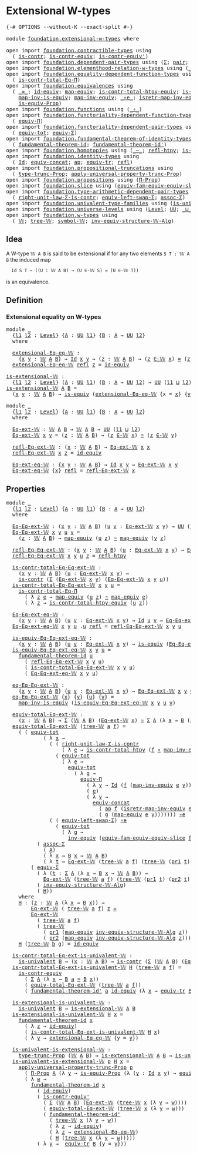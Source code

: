 # Extensional W-types

<pre class="Agda"><a id="32" class="Symbol">{-#</a> <a id="36" class="Keyword">OPTIONS</a> <a id="44" class="Pragma">--without-K</a> <a id="56" class="Pragma">--exact-split</a> <a id="70" class="Symbol">#-}</a>

<a id="75" class="Keyword">module</a> <a id="82" href="foundation.extensional-w-types.html" class="Module">foundation.extensional-w-types</a> <a id="113" class="Keyword">where</a>

<a id="120" class="Keyword">open</a> <a id="125" class="Keyword">import</a> <a id="132" href="foundation.contractible-types.html" class="Module">foundation.contractible-types</a> <a id="162" class="Keyword">using</a>
  <a id="170" class="Symbol">(</a> <a id="172" href="foundation-core.contractible-types.html#1006" class="Function">is-contr</a><a id="180" class="Symbol">;</a> <a id="182" href="foundation-core.contractible-types.html#3304" class="Function">is-contr-equiv</a><a id="196" class="Symbol">;</a> <a id="198" href="foundation-core.contractible-types.html#3813" class="Function">is-contr-equiv&#39;</a><a id="213" class="Symbol">)</a>
<a id="215" class="Keyword">open</a> <a id="220" class="Keyword">import</a> <a id="227" href="foundation.dependent-pair-types.html" class="Module">foundation.dependent-pair-types</a> <a id="259" class="Keyword">using</a> <a id="265" class="Symbol">(</a><a id="266" href="foundation-core.dependent-pair-types.html#515" class="Record">Σ</a><a id="267" class="Symbol">;</a> <a id="269" href="foundation-core.dependent-pair-types.html#588" class="InductiveConstructor">pair</a><a id="273" class="Symbol">;</a> <a id="275" href="foundation-core.dependent-pair-types.html#605" class="Field">pr1</a><a id="278" class="Symbol">;</a> <a id="280" href="foundation-core.dependent-pair-types.html#617" class="Field">pr2</a><a id="283" class="Symbol">)</a>
<a id="285" class="Keyword">open</a> <a id="290" class="Keyword">import</a> <a id="297" href="foundation.elementhood-relation-w-types.html" class="Module">foundation.elementhood-relation-w-types</a> <a id="337" class="Keyword">using</a> <a id="343" class="Symbol">(</a><a id="344" href="foundation.elementhood-relation-w-types.html#735" class="Function Operator">_∈-𝕎_</a><a id="349" class="Symbol">)</a>
<a id="351" class="Keyword">open</a> <a id="356" class="Keyword">import</a> <a id="363" href="foundation.equality-dependent-function-types.html" class="Module">foundation.equality-dependent-function-types</a> <a id="408" class="Keyword">using</a>
  <a id="416" class="Symbol">(</a> <a id="418" href="foundation.equality-dependent-function-types.html#1012" class="Function">is-contr-total-Eq-Π</a><a id="437" class="Symbol">)</a>
<a id="439" class="Keyword">open</a> <a id="444" class="Keyword">import</a> <a id="451" href="foundation.equivalences.html" class="Module">foundation.equivalences</a> <a id="475" class="Keyword">using</a>
  <a id="483" class="Symbol">(</a> <a id="485" href="foundation-core.equivalences.html#1621" class="Function Operator">_≃_</a><a id="488" class="Symbol">;</a> <a id="490" href="foundation-core.equivalences.html#2494" class="Function">id-equiv</a><a id="498" class="Symbol">;</a> <a id="500" href="foundation-core.equivalences.html#1821" class="Function">map-equiv</a><a id="509" class="Symbol">;</a> <a id="511" href="foundation.equivalences.html#13166" class="Function">is-contr-total-htpy-equiv</a><a id="536" class="Symbol">;</a> <a id="538" href="foundation-core.equivalences.html#1556" class="Function">is-equiv</a><a id="546" class="Symbol">;</a>
    <a id="552" href="foundation-core.equivalences.html#4187" class="Function">map-inv-is-equiv</a><a id="568" class="Symbol">;</a> <a id="570" href="foundation-core.equivalences.html#5036" class="Function">map-inv-equiv</a><a id="583" class="Symbol">;</a> <a id="585" href="foundation-core.equivalences.html#7869" class="Function Operator">_∘e_</a><a id="589" class="Symbol">;</a> <a id="591" href="foundation-core.equivalences.html#5251" class="Function">isretr-map-inv-equiv</a><a id="611" class="Symbol">;</a> <a id="613" href="foundation-core.equivalences.html#5721" class="Function">inv-equiv</a><a id="622" class="Symbol">;</a>
    <a id="628" href="foundation.equivalences.html#12355" class="Function">is-equiv-Prop</a><a id="641" class="Symbol">)</a>
<a id="643" class="Keyword">open</a> <a id="648" class="Keyword">import</a> <a id="655" href="foundation.functions.html" class="Module">foundation.functions</a> <a id="676" class="Keyword">using</a> <a id="682" class="Symbol">(</a><a id="683" href="foundation-core.functions.html#420" class="Function Operator">_∘_</a><a id="686" class="Symbol">)</a>
<a id="688" class="Keyword">open</a> <a id="693" class="Keyword">import</a> <a id="700" href="foundation.functoriality-dependent-function-types.html" class="Module">foundation.functoriality-dependent-function-types</a> <a id="750" class="Keyword">using</a>
  <a id="758" class="Symbol">(</a> <a id="760" href="foundation.functoriality-dependent-function-types.html#4227" class="Function">equiv-Π</a><a id="767" class="Symbol">)</a>
<a id="769" class="Keyword">open</a> <a id="774" class="Keyword">import</a> <a id="781" href="foundation.functoriality-dependent-pair-types.html" class="Module">foundation.functoriality-dependent-pair-types</a> <a id="827" class="Keyword">using</a>
  <a id="835" class="Symbol">(</a> <a id="837" href="foundation-core.functoriality-dependent-pair-types.html#6817" class="Function">equiv-tot</a><a id="846" class="Symbol">;</a> <a id="848" href="foundation-core.functoriality-dependent-pair-types.html#10434" class="Function">equiv-Σ</a><a id="855" class="Symbol">)</a>
<a id="857" class="Keyword">open</a> <a id="862" class="Keyword">import</a> <a id="869" href="foundation.fundamental-theorem-of-identity-types.html" class="Module">foundation.fundamental-theorem-of-identity-types</a> <a id="918" class="Keyword">using</a>
  <a id="926" class="Symbol">(</a> <a id="928" href="foundation-core.fundamental-theorem-of-identity-types.html#1904" class="Function">fundamental-theorem-id</a><a id="950" class="Symbol">;</a> <a id="952" href="foundation-core.fundamental-theorem-of-identity-types.html#2175" class="Function">fundamental-theorem-id&#39;</a><a id="975" class="Symbol">)</a>
<a id="977" class="Keyword">open</a> <a id="982" class="Keyword">import</a> <a id="989" href="foundation.homotopies.html" class="Module">foundation.homotopies</a> <a id="1011" class="Keyword">using</a> <a id="1017" class="Symbol">(</a><a id="1018" href="foundation-core.homotopies.html#627" class="Function Operator">_~_</a><a id="1021" class="Symbol">;</a> <a id="1023" href="foundation-core.homotopies.html#741" class="Function">refl-htpy</a><a id="1032" class="Symbol">;</a> <a id="1034" href="foundation.homotopies.html#3137" class="Function">is-contr-total-htpy</a><a id="1053" class="Symbol">)</a>
<a id="1055" class="Keyword">open</a> <a id="1060" class="Keyword">import</a> <a id="1067" href="foundation.identity-types.html" class="Module">foundation.identity-types</a> <a id="1093" class="Keyword">using</a>
  <a id="1101" class="Symbol">(</a> <a id="1103" href="foundation-core.identity-types.html#1767" class="Datatype">Id</a><a id="1105" class="Symbol">;</a> <a id="1107" href="foundation.identity-types.html#1931" class="Function">equiv-concat</a><a id="1119" class="Symbol">;</a> <a id="1121" href="foundation-core.identity-types.html#4003" class="Function">ap</a><a id="1123" class="Symbol">;</a> <a id="1125" href="foundation.identity-types.html#3840" class="Function">equiv-tr</a><a id="1133" class="Symbol">;</a> <a id="1135" href="foundation-core.identity-types.html#1820" class="InductiveConstructor">refl</a><a id="1139" class="Symbol">)</a>
<a id="1141" class="Keyword">open</a> <a id="1146" class="Keyword">import</a> <a id="1153" href="foundation.propositional-truncations.html" class="Module">foundation.propositional-truncations</a> <a id="1190" class="Keyword">using</a>
  <a id="1198" class="Symbol">(</a> <a id="1200" href="foundation.propositional-truncations.html#2012" class="Function">type-trunc-Prop</a><a id="1215" class="Symbol">;</a> <a id="1217" href="foundation.propositional-truncations.html#5581" class="Function">apply-universal-property-trunc-Prop</a><a id="1252" class="Symbol">)</a>
<a id="1254" class="Keyword">open</a> <a id="1259" class="Keyword">import</a> <a id="1266" href="foundation.propositions.html" class="Module">foundation.propositions</a> <a id="1290" class="Keyword">using</a> <a id="1296" class="Symbol">(</a><a id="1297" href="foundation-core.propositions.html#6694" class="Function">Π-Prop</a><a id="1303" class="Symbol">)</a>
<a id="1305" class="Keyword">open</a> <a id="1310" class="Keyword">import</a> <a id="1317" href="foundation.slice.html" class="Module">foundation.slice</a> <a id="1334" class="Keyword">using</a> <a id="1340" class="Symbol">(</a><a id="1341" href="foundation.slice.html#10277" class="Function">equiv-fam-equiv-equiv-slice</a><a id="1368" class="Symbol">)</a>
<a id="1370" class="Keyword">open</a> <a id="1375" class="Keyword">import</a> <a id="1382" href="foundation.type-arithmetic-dependent-pair-types.html" class="Module">foundation.type-arithmetic-dependent-pair-types</a> <a id="1430" class="Keyword">using</a>
  <a id="1438" class="Symbol">(</a> <a id="1440" href="foundation-core.type-arithmetic-dependent-pair-types.html#4314" class="Function">right-unit-law-Σ-is-contr</a><a id="1465" class="Symbol">;</a> <a id="1467" href="foundation-core.type-arithmetic-dependent-pair-types.html#10239" class="Function">equiv-left-swap-Σ</a><a id="1484" class="Symbol">;</a> <a id="1486" href="foundation-core.type-arithmetic-dependent-pair-types.html#5675" class="Function">assoc-Σ</a><a id="1493" class="Symbol">)</a>
<a id="1495" class="Keyword">open</a> <a id="1500" class="Keyword">import</a> <a id="1507" href="foundation.univalent-type-families.html" class="Module">foundation.univalent-type-families</a> <a id="1542" class="Keyword">using</a> <a id="1548" class="Symbol">(</a><a id="1549" href="foundation.univalent-type-families.html#489" class="Function">is-univalent</a><a id="1561" class="Symbol">)</a>
<a id="1563" class="Keyword">open</a> <a id="1568" class="Keyword">import</a> <a id="1575" href="foundation.universe-levels.html" class="Module">foundation.universe-levels</a> <a id="1602" class="Keyword">using</a> <a id="1608" class="Symbol">(</a><a id="1609" href="Agda.Primitive.html#597" class="Postulate">Level</a><a id="1614" class="Symbol">;</a> <a id="1616" href="foundation-core.universe-levels.html#235" class="Primitive">UU</a><a id="1618" class="Symbol">;</a> <a id="1620" href="Agda.Primitive.html#810" class="Primitive Operator">_⊔_</a><a id="1623" class="Symbol">)</a>
<a id="1625" class="Keyword">open</a> <a id="1630" class="Keyword">import</a> <a id="1637" href="foundation.w-types.html" class="Module">foundation.w-types</a> <a id="1656" class="Keyword">using</a>
  <a id="1664" class="Symbol">(</a> <a id="1666" href="foundation.w-types.html#2266" class="Datatype">𝕎</a><a id="1667" class="Symbol">;</a> <a id="1669" href="foundation.w-types.html#2335" class="InductiveConstructor">tree-𝕎</a><a id="1675" class="Symbol">;</a> <a id="1677" href="foundation.w-types.html#2447" class="Function">symbol-𝕎</a><a id="1685" class="Symbol">;</a> <a id="1687" href="foundation.w-types.html#7460" class="Function">inv-equiv-structure-𝕎-Alg</a><a id="1712" class="Symbol">)</a>
</pre>
## Idea

A W-type `𝕎 A B` is said to be extensional if for any two elements `S T : 𝕎 A B` the induced map

```md
  Id S T → ((U : 𝕎 A B) → (U ∈-𝕎 S) ≃ (U ∈-𝕎 T))
```

is an equivalence.

## Definition

### Extensional equality on W-types

<pre class="Agda"><a id="1966" class="Keyword">module</a> <a id="1973" href="foundation.extensional-w-types.html#1973" class="Module">_</a>
  <a id="1977" class="Symbol">{</a><a id="1978" href="foundation.extensional-w-types.html#1978" class="Bound">l1</a> <a id="1981" href="foundation.extensional-w-types.html#1981" class="Bound">l2</a> <a id="1984" class="Symbol">:</a> <a id="1986" href="Agda.Primitive.html#597" class="Postulate">Level</a><a id="1991" class="Symbol">}</a> <a id="1993" class="Symbol">{</a><a id="1994" href="foundation.extensional-w-types.html#1994" class="Bound">A</a> <a id="1996" class="Symbol">:</a> <a id="1998" href="foundation-core.universe-levels.html#235" class="Primitive">UU</a> <a id="2001" href="foundation.extensional-w-types.html#1978" class="Bound">l1</a><a id="2003" class="Symbol">}</a> <a id="2005" class="Symbol">{</a><a id="2006" href="foundation.extensional-w-types.html#2006" class="Bound">B</a> <a id="2008" class="Symbol">:</a> <a id="2010" href="foundation.extensional-w-types.html#1994" class="Bound">A</a> <a id="2012" class="Symbol">→</a> <a id="2014" href="foundation-core.universe-levels.html#235" class="Primitive">UU</a> <a id="2017" href="foundation.extensional-w-types.html#1981" class="Bound">l2</a><a id="2019" class="Symbol">}</a>
  <a id="2023" class="Keyword">where</a>

  <a id="2032" href="foundation.extensional-w-types.html#2032" class="Function">extensional-Eq-eq-𝕎</a> <a id="2052" class="Symbol">:</a> 
    <a id="2059" class="Symbol">{</a><a id="2060" href="foundation.extensional-w-types.html#2060" class="Bound">x</a> <a id="2062" href="foundation.extensional-w-types.html#2062" class="Bound">y</a> <a id="2064" class="Symbol">:</a> <a id="2066" href="foundation.w-types.html#2266" class="Datatype">𝕎</a> <a id="2068" href="foundation.extensional-w-types.html#1994" class="Bound">A</a> <a id="2070" href="foundation.extensional-w-types.html#2006" class="Bound">B</a><a id="2071" class="Symbol">}</a> <a id="2073" class="Symbol">→</a> <a id="2075" href="foundation-core.identity-types.html#1767" class="Datatype">Id</a> <a id="2078" href="foundation.extensional-w-types.html#2060" class="Bound">x</a> <a id="2080" href="foundation.extensional-w-types.html#2062" class="Bound">y</a> <a id="2082" class="Symbol">→</a> <a id="2084" class="Symbol">(</a><a id="2085" href="foundation.extensional-w-types.html#2085" class="Bound">z</a> <a id="2087" class="Symbol">:</a> <a id="2089" href="foundation.w-types.html#2266" class="Datatype">𝕎</a> <a id="2091" href="foundation.extensional-w-types.html#1994" class="Bound">A</a> <a id="2093" href="foundation.extensional-w-types.html#2006" class="Bound">B</a><a id="2094" class="Symbol">)</a> <a id="2096" class="Symbol">→</a> <a id="2098" class="Symbol">(</a><a id="2099" href="foundation.extensional-w-types.html#2085" class="Bound">z</a> <a id="2101" href="foundation.elementhood-relation-w-types.html#735" class="Function Operator">∈-𝕎</a> <a id="2105" href="foundation.extensional-w-types.html#2060" class="Bound">x</a><a id="2106" class="Symbol">)</a> <a id="2108" href="foundation-core.equivalences.html#1621" class="Function Operator">≃</a> <a id="2110" class="Symbol">(</a><a id="2111" href="foundation.extensional-w-types.html#2085" class="Bound">z</a> <a id="2113" href="foundation.elementhood-relation-w-types.html#735" class="Function Operator">∈-𝕎</a> <a id="2117" href="foundation.extensional-w-types.html#2062" class="Bound">y</a><a id="2118" class="Symbol">)</a>
  <a id="2122" href="foundation.extensional-w-types.html#2032" class="Function">extensional-Eq-eq-𝕎</a> <a id="2142" href="foundation-core.identity-types.html#1820" class="InductiveConstructor">refl</a> <a id="2147" href="foundation.extensional-w-types.html#2147" class="Bound">z</a> <a id="2149" class="Symbol">=</a> <a id="2151" href="foundation-core.equivalences.html#2494" class="Function">id-equiv</a>

<a id="is-extensional-𝕎"></a><a id="2161" href="foundation.extensional-w-types.html#2161" class="Function">is-extensional-𝕎</a> <a id="2178" class="Symbol">:</a>
  <a id="2182" class="Symbol">{</a><a id="2183" href="foundation.extensional-w-types.html#2183" class="Bound">l1</a> <a id="2186" href="foundation.extensional-w-types.html#2186" class="Bound">l2</a> <a id="2189" class="Symbol">:</a> <a id="2191" href="Agda.Primitive.html#597" class="Postulate">Level</a><a id="2196" class="Symbol">}</a> <a id="2198" class="Symbol">(</a><a id="2199" href="foundation.extensional-w-types.html#2199" class="Bound">A</a> <a id="2201" class="Symbol">:</a> <a id="2203" href="foundation-core.universe-levels.html#235" class="Primitive">UU</a> <a id="2206" href="foundation.extensional-w-types.html#2183" class="Bound">l1</a><a id="2208" class="Symbol">)</a> <a id="2210" class="Symbol">(</a><a id="2211" href="foundation.extensional-w-types.html#2211" class="Bound">B</a> <a id="2213" class="Symbol">:</a> <a id="2215" href="foundation.extensional-w-types.html#2199" class="Bound">A</a> <a id="2217" class="Symbol">→</a> <a id="2219" href="foundation-core.universe-levels.html#235" class="Primitive">UU</a> <a id="2222" href="foundation.extensional-w-types.html#2186" class="Bound">l2</a><a id="2224" class="Symbol">)</a> <a id="2226" class="Symbol">→</a> <a id="2228" href="foundation-core.universe-levels.html#235" class="Primitive">UU</a> <a id="2231" class="Symbol">(</a><a id="2232" href="foundation.extensional-w-types.html#2183" class="Bound">l1</a> <a id="2235" href="Agda.Primitive.html#810" class="Primitive Operator">⊔</a> <a id="2237" href="foundation.extensional-w-types.html#2186" class="Bound">l2</a><a id="2239" class="Symbol">)</a>
<a id="2241" href="foundation.extensional-w-types.html#2161" class="Function">is-extensional-𝕎</a> <a id="2258" href="foundation.extensional-w-types.html#2258" class="Bound">A</a> <a id="2260" href="foundation.extensional-w-types.html#2260" class="Bound">B</a> <a id="2262" class="Symbol">=</a>
  <a id="2266" class="Symbol">(</a><a id="2267" href="foundation.extensional-w-types.html#2267" class="Bound">x</a> <a id="2269" href="foundation.extensional-w-types.html#2269" class="Bound">y</a> <a id="2271" class="Symbol">:</a> <a id="2273" href="foundation.w-types.html#2266" class="Datatype">𝕎</a> <a id="2275" href="foundation.extensional-w-types.html#2258" class="Bound">A</a> <a id="2277" href="foundation.extensional-w-types.html#2260" class="Bound">B</a><a id="2278" class="Symbol">)</a> <a id="2280" class="Symbol">→</a> <a id="2282" href="foundation-core.equivalences.html#1556" class="Function">is-equiv</a> <a id="2291" class="Symbol">(</a><a id="2292" href="foundation.extensional-w-types.html#2032" class="Function">extensional-Eq-eq-𝕎</a> <a id="2312" class="Symbol">{</a><a id="2313" class="Argument">x</a> <a id="2315" class="Symbol">=</a> <a id="2317" href="foundation.extensional-w-types.html#2267" class="Bound">x</a><a id="2318" class="Symbol">}</a> <a id="2320" class="Symbol">{</a><a id="2321" href="foundation.extensional-w-types.html#2269" class="Bound">y</a><a id="2322" class="Symbol">})</a>
  
<a id="2328" class="Keyword">module</a> <a id="2335" href="foundation.extensional-w-types.html#2335" class="Module">_</a>
  <a id="2339" class="Symbol">{</a><a id="2340" href="foundation.extensional-w-types.html#2340" class="Bound">l1</a> <a id="2343" href="foundation.extensional-w-types.html#2343" class="Bound">l2</a> <a id="2346" class="Symbol">:</a> <a id="2348" href="Agda.Primitive.html#597" class="Postulate">Level</a><a id="2353" class="Symbol">}</a> <a id="2355" class="Symbol">{</a><a id="2356" href="foundation.extensional-w-types.html#2356" class="Bound">A</a> <a id="2358" class="Symbol">:</a> <a id="2360" href="foundation-core.universe-levels.html#235" class="Primitive">UU</a> <a id="2363" href="foundation.extensional-w-types.html#2340" class="Bound">l1</a><a id="2365" class="Symbol">}</a> <a id="2367" class="Symbol">{</a><a id="2368" href="foundation.extensional-w-types.html#2368" class="Bound">B</a> <a id="2370" class="Symbol">:</a> <a id="2372" href="foundation.extensional-w-types.html#2356" class="Bound">A</a> <a id="2374" class="Symbol">→</a> <a id="2376" href="foundation-core.universe-levels.html#235" class="Primitive">UU</a> <a id="2379" href="foundation.extensional-w-types.html#2343" class="Bound">l2</a><a id="2381" class="Symbol">}</a>
  <a id="2385" class="Keyword">where</a>

  <a id="2394" href="foundation.extensional-w-types.html#2394" class="Function">Eq-ext-𝕎</a> <a id="2403" class="Symbol">:</a> <a id="2405" href="foundation.w-types.html#2266" class="Datatype">𝕎</a> <a id="2407" href="foundation.extensional-w-types.html#2356" class="Bound">A</a> <a id="2409" href="foundation.extensional-w-types.html#2368" class="Bound">B</a> <a id="2411" class="Symbol">→</a> <a id="2413" href="foundation.w-types.html#2266" class="Datatype">𝕎</a> <a id="2415" href="foundation.extensional-w-types.html#2356" class="Bound">A</a> <a id="2417" href="foundation.extensional-w-types.html#2368" class="Bound">B</a> <a id="2419" class="Symbol">→</a> <a id="2421" href="foundation-core.universe-levels.html#235" class="Primitive">UU</a> <a id="2424" class="Symbol">(</a><a id="2425" href="foundation.extensional-w-types.html#2340" class="Bound">l1</a> <a id="2428" href="Agda.Primitive.html#810" class="Primitive Operator">⊔</a> <a id="2430" href="foundation.extensional-w-types.html#2343" class="Bound">l2</a><a id="2432" class="Symbol">)</a>
  <a id="2436" href="foundation.extensional-w-types.html#2394" class="Function">Eq-ext-𝕎</a> <a id="2445" href="foundation.extensional-w-types.html#2445" class="Bound">x</a> <a id="2447" href="foundation.extensional-w-types.html#2447" class="Bound">y</a> <a id="2449" class="Symbol">=</a> <a id="2451" class="Symbol">(</a><a id="2452" href="foundation.extensional-w-types.html#2452" class="Bound">z</a> <a id="2454" class="Symbol">:</a> <a id="2456" href="foundation.w-types.html#2266" class="Datatype">𝕎</a> <a id="2458" href="foundation.extensional-w-types.html#2356" class="Bound">A</a> <a id="2460" href="foundation.extensional-w-types.html#2368" class="Bound">B</a><a id="2461" class="Symbol">)</a> <a id="2463" class="Symbol">→</a> <a id="2465" class="Symbol">(</a><a id="2466" href="foundation.extensional-w-types.html#2452" class="Bound">z</a> <a id="2468" href="foundation.elementhood-relation-w-types.html#735" class="Function Operator">∈-𝕎</a> <a id="2472" href="foundation.extensional-w-types.html#2445" class="Bound">x</a><a id="2473" class="Symbol">)</a> <a id="2475" href="foundation-core.equivalences.html#1621" class="Function Operator">≃</a> <a id="2477" class="Symbol">(</a><a id="2478" href="foundation.extensional-w-types.html#2452" class="Bound">z</a> <a id="2480" href="foundation.elementhood-relation-w-types.html#735" class="Function Operator">∈-𝕎</a> <a id="2484" href="foundation.extensional-w-types.html#2447" class="Bound">y</a><a id="2485" class="Symbol">)</a>

  <a id="2490" href="foundation.extensional-w-types.html#2490" class="Function">refl-Eq-ext-𝕎</a> <a id="2504" class="Symbol">:</a> <a id="2506" class="Symbol">(</a><a id="2507" href="foundation.extensional-w-types.html#2507" class="Bound">x</a> <a id="2509" class="Symbol">:</a> <a id="2511" href="foundation.w-types.html#2266" class="Datatype">𝕎</a> <a id="2513" href="foundation.extensional-w-types.html#2356" class="Bound">A</a> <a id="2515" href="foundation.extensional-w-types.html#2368" class="Bound">B</a><a id="2516" class="Symbol">)</a> <a id="2518" class="Symbol">→</a> <a id="2520" href="foundation.extensional-w-types.html#2394" class="Function">Eq-ext-𝕎</a> <a id="2529" href="foundation.extensional-w-types.html#2507" class="Bound">x</a> <a id="2531" href="foundation.extensional-w-types.html#2507" class="Bound">x</a>
  <a id="2535" href="foundation.extensional-w-types.html#2490" class="Function">refl-Eq-ext-𝕎</a> <a id="2549" href="foundation.extensional-w-types.html#2549" class="Bound">x</a> <a id="2551" href="foundation.extensional-w-types.html#2551" class="Bound">z</a> <a id="2553" class="Symbol">=</a> <a id="2555" href="foundation-core.equivalences.html#2494" class="Function">id-equiv</a>

  <a id="2567" href="foundation.extensional-w-types.html#2567" class="Function">Eq-ext-eq-𝕎</a> <a id="2579" class="Symbol">:</a> <a id="2581" class="Symbol">{</a><a id="2582" href="foundation.extensional-w-types.html#2582" class="Bound">x</a> <a id="2584" href="foundation.extensional-w-types.html#2584" class="Bound">y</a> <a id="2586" class="Symbol">:</a> <a id="2588" href="foundation.w-types.html#2266" class="Datatype">𝕎</a> <a id="2590" href="foundation.extensional-w-types.html#2356" class="Bound">A</a> <a id="2592" href="foundation.extensional-w-types.html#2368" class="Bound">B</a><a id="2593" class="Symbol">}</a> <a id="2595" class="Symbol">→</a> <a id="2597" href="foundation-core.identity-types.html#1767" class="Datatype">Id</a> <a id="2600" href="foundation.extensional-w-types.html#2582" class="Bound">x</a> <a id="2602" href="foundation.extensional-w-types.html#2584" class="Bound">y</a> <a id="2604" class="Symbol">→</a> <a id="2606" href="foundation.extensional-w-types.html#2394" class="Function">Eq-ext-𝕎</a> <a id="2615" href="foundation.extensional-w-types.html#2582" class="Bound">x</a> <a id="2617" href="foundation.extensional-w-types.html#2584" class="Bound">y</a>
  <a id="2621" href="foundation.extensional-w-types.html#2567" class="Function">Eq-ext-eq-𝕎</a> <a id="2633" class="Symbol">{</a><a id="2634" href="foundation.extensional-w-types.html#2634" class="Bound">x</a><a id="2635" class="Symbol">}</a> <a id="2637" href="foundation-core.identity-types.html#1820" class="InductiveConstructor">refl</a> <a id="2642" class="Symbol">=</a> <a id="2644" href="foundation.extensional-w-types.html#2490" class="Function">refl-Eq-ext-𝕎</a> <a id="2658" href="foundation.extensional-w-types.html#2634" class="Bound">x</a>
</pre>
## Properties

<pre class="Agda"><a id="2688" class="Keyword">module</a> <a id="2695" href="foundation.extensional-w-types.html#2695" class="Module">_</a>
  <a id="2699" class="Symbol">{</a><a id="2700" href="foundation.extensional-w-types.html#2700" class="Bound">l1</a> <a id="2703" href="foundation.extensional-w-types.html#2703" class="Bound">l2</a> <a id="2706" class="Symbol">:</a> <a id="2708" href="Agda.Primitive.html#597" class="Postulate">Level</a><a id="2713" class="Symbol">}</a> <a id="2715" class="Symbol">{</a><a id="2716" href="foundation.extensional-w-types.html#2716" class="Bound">A</a> <a id="2718" class="Symbol">:</a> <a id="2720" href="foundation-core.universe-levels.html#235" class="Primitive">UU</a> <a id="2723" href="foundation.extensional-w-types.html#2700" class="Bound">l1</a><a id="2725" class="Symbol">}</a> <a id="2727" class="Symbol">{</a><a id="2728" href="foundation.extensional-w-types.html#2728" class="Bound">B</a> <a id="2730" class="Symbol">:</a> <a id="2732" href="foundation.extensional-w-types.html#2716" class="Bound">A</a> <a id="2734" class="Symbol">→</a> <a id="2736" href="foundation-core.universe-levels.html#235" class="Primitive">UU</a> <a id="2739" href="foundation.extensional-w-types.html#2703" class="Bound">l2</a><a id="2741" class="Symbol">}</a>
  <a id="2745" class="Keyword">where</a>

  <a id="2754" href="foundation.extensional-w-types.html#2754" class="Function">Eq-Eq-ext-𝕎</a> <a id="2766" class="Symbol">:</a> <a id="2768" class="Symbol">(</a><a id="2769" href="foundation.extensional-w-types.html#2769" class="Bound">x</a> <a id="2771" href="foundation.extensional-w-types.html#2771" class="Bound">y</a> <a id="2773" class="Symbol">:</a> <a id="2775" href="foundation.w-types.html#2266" class="Datatype">𝕎</a> <a id="2777" href="foundation.extensional-w-types.html#2716" class="Bound">A</a> <a id="2779" href="foundation.extensional-w-types.html#2728" class="Bound">B</a><a id="2780" class="Symbol">)</a> <a id="2782" class="Symbol">(</a><a id="2783" href="foundation.extensional-w-types.html#2783" class="Bound">u</a> <a id="2785" href="foundation.extensional-w-types.html#2785" class="Bound">v</a> <a id="2787" class="Symbol">:</a> <a id="2789" href="foundation.extensional-w-types.html#2394" class="Function">Eq-ext-𝕎</a> <a id="2798" href="foundation.extensional-w-types.html#2769" class="Bound">x</a> <a id="2800" href="foundation.extensional-w-types.html#2771" class="Bound">y</a><a id="2801" class="Symbol">)</a> <a id="2803" class="Symbol">→</a> <a id="2805" href="foundation-core.universe-levels.html#235" class="Primitive">UU</a> <a id="2808" class="Symbol">(</a><a id="2809" href="foundation.extensional-w-types.html#2700" class="Bound">l1</a> <a id="2812" href="Agda.Primitive.html#810" class="Primitive Operator">⊔</a> <a id="2814" href="foundation.extensional-w-types.html#2703" class="Bound">l2</a><a id="2816" class="Symbol">)</a>
  <a id="2820" href="foundation.extensional-w-types.html#2754" class="Function">Eq-Eq-ext-𝕎</a> <a id="2832" href="foundation.extensional-w-types.html#2832" class="Bound">x</a> <a id="2834" href="foundation.extensional-w-types.html#2834" class="Bound">y</a> <a id="2836" href="foundation.extensional-w-types.html#2836" class="Bound">u</a> <a id="2838" href="foundation.extensional-w-types.html#2838" class="Bound">v</a> <a id="2840" class="Symbol">=</a>
    <a id="2846" class="Symbol">(</a><a id="2847" href="foundation.extensional-w-types.html#2847" class="Bound">z</a> <a id="2849" class="Symbol">:</a> <a id="2851" href="foundation.w-types.html#2266" class="Datatype">𝕎</a> <a id="2853" href="foundation.extensional-w-types.html#2716" class="Bound">A</a> <a id="2855" href="foundation.extensional-w-types.html#2728" class="Bound">B</a><a id="2856" class="Symbol">)</a> <a id="2858" class="Symbol">→</a> <a id="2860" href="foundation-core.equivalences.html#1821" class="Function">map-equiv</a> <a id="2870" class="Symbol">(</a><a id="2871" href="foundation.extensional-w-types.html#2836" class="Bound">u</a> <a id="2873" href="foundation.extensional-w-types.html#2847" class="Bound">z</a><a id="2874" class="Symbol">)</a> <a id="2876" href="foundation-core.homotopies.html#627" class="Function Operator">~</a> <a id="2878" href="foundation-core.equivalences.html#1821" class="Function">map-equiv</a> <a id="2888" class="Symbol">(</a><a id="2889" href="foundation.extensional-w-types.html#2838" class="Bound">v</a> <a id="2891" href="foundation.extensional-w-types.html#2847" class="Bound">z</a><a id="2892" class="Symbol">)</a>

  <a id="2897" href="foundation.extensional-w-types.html#2897" class="Function">refl-Eq-Eq-ext-𝕎</a> <a id="2914" class="Symbol">:</a> <a id="2916" class="Symbol">(</a><a id="2917" href="foundation.extensional-w-types.html#2917" class="Bound">x</a> <a id="2919" href="foundation.extensional-w-types.html#2919" class="Bound">y</a> <a id="2921" class="Symbol">:</a> <a id="2923" href="foundation.w-types.html#2266" class="Datatype">𝕎</a> <a id="2925" href="foundation.extensional-w-types.html#2716" class="Bound">A</a> <a id="2927" href="foundation.extensional-w-types.html#2728" class="Bound">B</a><a id="2928" class="Symbol">)</a> <a id="2930" class="Symbol">(</a><a id="2931" href="foundation.extensional-w-types.html#2931" class="Bound">u</a> <a id="2933" class="Symbol">:</a> <a id="2935" href="foundation.extensional-w-types.html#2394" class="Function">Eq-ext-𝕎</a> <a id="2944" href="foundation.extensional-w-types.html#2917" class="Bound">x</a> <a id="2946" href="foundation.extensional-w-types.html#2919" class="Bound">y</a><a id="2947" class="Symbol">)</a> <a id="2949" class="Symbol">→</a> <a id="2951" href="foundation.extensional-w-types.html#2754" class="Function">Eq-Eq-ext-𝕎</a> <a id="2963" href="foundation.extensional-w-types.html#2917" class="Bound">x</a> <a id="2965" href="foundation.extensional-w-types.html#2919" class="Bound">y</a> <a id="2967" href="foundation.extensional-w-types.html#2931" class="Bound">u</a> <a id="2969" href="foundation.extensional-w-types.html#2931" class="Bound">u</a>
  <a id="2973" href="foundation.extensional-w-types.html#2897" class="Function">refl-Eq-Eq-ext-𝕎</a> <a id="2990" href="foundation.extensional-w-types.html#2990" class="Bound">x</a> <a id="2992" href="foundation.extensional-w-types.html#2992" class="Bound">y</a> <a id="2994" href="foundation.extensional-w-types.html#2994" class="Bound">u</a> <a id="2996" href="foundation.extensional-w-types.html#2996" class="Bound">z</a> <a id="2998" class="Symbol">=</a> <a id="3000" href="foundation-core.homotopies.html#741" class="Function">refl-htpy</a>

  <a id="3013" href="foundation.extensional-w-types.html#3013" class="Function">is-contr-total-Eq-Eq-ext-𝕎</a> <a id="3040" class="Symbol">:</a>
    <a id="3046" class="Symbol">(</a><a id="3047" href="foundation.extensional-w-types.html#3047" class="Bound">x</a> <a id="3049" href="foundation.extensional-w-types.html#3049" class="Bound">y</a> <a id="3051" class="Symbol">:</a> <a id="3053" href="foundation.w-types.html#2266" class="Datatype">𝕎</a> <a id="3055" href="foundation.extensional-w-types.html#2716" class="Bound">A</a> <a id="3057" href="foundation.extensional-w-types.html#2728" class="Bound">B</a><a id="3058" class="Symbol">)</a> <a id="3060" class="Symbol">(</a><a id="3061" href="foundation.extensional-w-types.html#3061" class="Bound">u</a> <a id="3063" class="Symbol">:</a> <a id="3065" href="foundation.extensional-w-types.html#2394" class="Function">Eq-ext-𝕎</a> <a id="3074" href="foundation.extensional-w-types.html#3047" class="Bound">x</a> <a id="3076" href="foundation.extensional-w-types.html#3049" class="Bound">y</a><a id="3077" class="Symbol">)</a> <a id="3079" class="Symbol">→</a>
    <a id="3085" href="foundation-core.contractible-types.html#1006" class="Function">is-contr</a> <a id="3094" class="Symbol">(</a><a id="3095" href="foundation-core.dependent-pair-types.html#515" class="Record">Σ</a> <a id="3097" class="Symbol">(</a><a id="3098" href="foundation.extensional-w-types.html#2394" class="Function">Eq-ext-𝕎</a> <a id="3107" href="foundation.extensional-w-types.html#3047" class="Bound">x</a> <a id="3109" href="foundation.extensional-w-types.html#3049" class="Bound">y</a><a id="3110" class="Symbol">)</a> <a id="3112" class="Symbol">(</a><a id="3113" href="foundation.extensional-w-types.html#2754" class="Function">Eq-Eq-ext-𝕎</a> <a id="3125" href="foundation.extensional-w-types.html#3047" class="Bound">x</a> <a id="3127" href="foundation.extensional-w-types.html#3049" class="Bound">y</a> <a id="3129" href="foundation.extensional-w-types.html#3061" class="Bound">u</a><a id="3130" class="Symbol">))</a>
  <a id="3135" href="foundation.extensional-w-types.html#3013" class="Function">is-contr-total-Eq-Eq-ext-𝕎</a> <a id="3162" href="foundation.extensional-w-types.html#3162" class="Bound">x</a> <a id="3164" href="foundation.extensional-w-types.html#3164" class="Bound">y</a> <a id="3166" href="foundation.extensional-w-types.html#3166" class="Bound">u</a> <a id="3168" class="Symbol">=</a>
    <a id="3174" href="foundation.equality-dependent-function-types.html#1012" class="Function">is-contr-total-Eq-Π</a>
      <a id="3200" class="Symbol">(</a> <a id="3202" class="Symbol">λ</a> <a id="3204" href="foundation.extensional-w-types.html#3204" class="Bound">z</a> <a id="3206" href="foundation.extensional-w-types.html#3206" class="Bound">e</a> <a id="3208" class="Symbol">→</a> <a id="3210" href="foundation-core.equivalences.html#1821" class="Function">map-equiv</a> <a id="3220" class="Symbol">(</a><a id="3221" href="foundation.extensional-w-types.html#3166" class="Bound">u</a> <a id="3223" href="foundation.extensional-w-types.html#3204" class="Bound">z</a><a id="3224" class="Symbol">)</a> <a id="3226" href="foundation-core.homotopies.html#627" class="Function Operator">~</a> <a id="3228" href="foundation-core.equivalences.html#1821" class="Function">map-equiv</a> <a id="3238" href="foundation.extensional-w-types.html#3206" class="Bound">e</a><a id="3239" class="Symbol">)</a>
      <a id="3247" class="Symbol">(</a> <a id="3249" class="Symbol">λ</a> <a id="3251" href="foundation.extensional-w-types.html#3251" class="Bound">z</a> <a id="3253" class="Symbol">→</a> <a id="3255" href="foundation.equivalences.html#13166" class="Function">is-contr-total-htpy-equiv</a> <a id="3281" class="Symbol">(</a><a id="3282" href="foundation.extensional-w-types.html#3166" class="Bound">u</a> <a id="3284" href="foundation.extensional-w-types.html#3251" class="Bound">z</a><a id="3285" class="Symbol">))</a>

  <a id="3291" href="foundation.extensional-w-types.html#3291" class="Function">Eq-Eq-ext-eq-𝕎</a> <a id="3306" class="Symbol">:</a>
    <a id="3312" class="Symbol">(</a><a id="3313" href="foundation.extensional-w-types.html#3313" class="Bound">x</a> <a id="3315" href="foundation.extensional-w-types.html#3315" class="Bound">y</a> <a id="3317" class="Symbol">:</a> <a id="3319" href="foundation.w-types.html#2266" class="Datatype">𝕎</a> <a id="3321" href="foundation.extensional-w-types.html#2716" class="Bound">A</a> <a id="3323" href="foundation.extensional-w-types.html#2728" class="Bound">B</a><a id="3324" class="Symbol">)</a> <a id="3326" class="Symbol">(</a><a id="3327" href="foundation.extensional-w-types.html#3327" class="Bound">u</a> <a id="3329" href="foundation.extensional-w-types.html#3329" class="Bound">v</a> <a id="3331" class="Symbol">:</a> <a id="3333" href="foundation.extensional-w-types.html#2394" class="Function">Eq-ext-𝕎</a> <a id="3342" href="foundation.extensional-w-types.html#3313" class="Bound">x</a> <a id="3344" href="foundation.extensional-w-types.html#3315" class="Bound">y</a><a id="3345" class="Symbol">)</a> <a id="3347" class="Symbol">→</a> <a id="3349" href="foundation-core.identity-types.html#1767" class="Datatype">Id</a> <a id="3352" href="foundation.extensional-w-types.html#3327" class="Bound">u</a> <a id="3354" href="foundation.extensional-w-types.html#3329" class="Bound">v</a> <a id="3356" class="Symbol">→</a> <a id="3358" href="foundation.extensional-w-types.html#2754" class="Function">Eq-Eq-ext-𝕎</a> <a id="3370" href="foundation.extensional-w-types.html#3313" class="Bound">x</a> <a id="3372" href="foundation.extensional-w-types.html#3315" class="Bound">y</a> <a id="3374" href="foundation.extensional-w-types.html#3327" class="Bound">u</a> <a id="3376" href="foundation.extensional-w-types.html#3329" class="Bound">v</a>
  <a id="3380" href="foundation.extensional-w-types.html#3291" class="Function">Eq-Eq-ext-eq-𝕎</a> <a id="3395" href="foundation.extensional-w-types.html#3395" class="Bound">x</a> <a id="3397" href="foundation.extensional-w-types.html#3397" class="Bound">y</a> <a id="3399" href="foundation.extensional-w-types.html#3399" class="Bound">u</a> <a id="3401" class="DottedPattern Symbol">.</a><a id="3402" href="foundation.extensional-w-types.html#3399" class="DottedPattern Bound">u</a> <a id="3404" href="foundation-core.identity-types.html#1820" class="InductiveConstructor">refl</a> <a id="3409" class="Symbol">=</a> <a id="3411" href="foundation.extensional-w-types.html#2897" class="Function">refl-Eq-Eq-ext-𝕎</a> <a id="3428" href="foundation.extensional-w-types.html#3395" class="Bound">x</a> <a id="3430" href="foundation.extensional-w-types.html#3397" class="Bound">y</a> <a id="3432" href="foundation.extensional-w-types.html#3399" class="Bound">u</a>

  <a id="3437" href="foundation.extensional-w-types.html#3437" class="Function">is-equiv-Eq-Eq-ext-eq-𝕎</a> <a id="3461" class="Symbol">:</a>
    <a id="3467" class="Symbol">(</a><a id="3468" href="foundation.extensional-w-types.html#3468" class="Bound">x</a> <a id="3470" href="foundation.extensional-w-types.html#3470" class="Bound">y</a> <a id="3472" class="Symbol">:</a> <a id="3474" href="foundation.w-types.html#2266" class="Datatype">𝕎</a> <a id="3476" href="foundation.extensional-w-types.html#2716" class="Bound">A</a> <a id="3478" href="foundation.extensional-w-types.html#2728" class="Bound">B</a><a id="3479" class="Symbol">)</a> <a id="3481" class="Symbol">(</a><a id="3482" href="foundation.extensional-w-types.html#3482" class="Bound">u</a> <a id="3484" href="foundation.extensional-w-types.html#3484" class="Bound">v</a> <a id="3486" class="Symbol">:</a> <a id="3488" href="foundation.extensional-w-types.html#2394" class="Function">Eq-ext-𝕎</a> <a id="3497" href="foundation.extensional-w-types.html#3468" class="Bound">x</a> <a id="3499" href="foundation.extensional-w-types.html#3470" class="Bound">y</a><a id="3500" class="Symbol">)</a> <a id="3502" class="Symbol">→</a> <a id="3504" href="foundation-core.equivalences.html#1556" class="Function">is-equiv</a> <a id="3513" class="Symbol">(</a><a id="3514" href="foundation.extensional-w-types.html#3291" class="Function">Eq-Eq-ext-eq-𝕎</a> <a id="3529" href="foundation.extensional-w-types.html#3468" class="Bound">x</a> <a id="3531" href="foundation.extensional-w-types.html#3470" class="Bound">y</a> <a id="3533" href="foundation.extensional-w-types.html#3482" class="Bound">u</a> <a id="3535" href="foundation.extensional-w-types.html#3484" class="Bound">v</a><a id="3536" class="Symbol">)</a>
  <a id="3540" href="foundation.extensional-w-types.html#3437" class="Function">is-equiv-Eq-Eq-ext-eq-𝕎</a> <a id="3564" href="foundation.extensional-w-types.html#3564" class="Bound">x</a> <a id="3566" href="foundation.extensional-w-types.html#3566" class="Bound">y</a> <a id="3568" href="foundation.extensional-w-types.html#3568" class="Bound">u</a> <a id="3570" class="Symbol">=</a>
    <a id="3576" href="foundation-core.fundamental-theorem-of-identity-types.html#1904" class="Function">fundamental-theorem-id</a> <a id="3599" href="foundation.extensional-w-types.html#3568" class="Bound">u</a>
      <a id="3607" class="Symbol">(</a> <a id="3609" href="foundation.extensional-w-types.html#2897" class="Function">refl-Eq-Eq-ext-𝕎</a> <a id="3626" href="foundation.extensional-w-types.html#3564" class="Bound">x</a> <a id="3628" href="foundation.extensional-w-types.html#3566" class="Bound">y</a> <a id="3630" href="foundation.extensional-w-types.html#3568" class="Bound">u</a><a id="3631" class="Symbol">)</a>
      <a id="3639" class="Symbol">(</a> <a id="3641" href="foundation.extensional-w-types.html#3013" class="Function">is-contr-total-Eq-Eq-ext-𝕎</a> <a id="3668" href="foundation.extensional-w-types.html#3564" class="Bound">x</a> <a id="3670" href="foundation.extensional-w-types.html#3566" class="Bound">y</a> <a id="3672" href="foundation.extensional-w-types.html#3568" class="Bound">u</a><a id="3673" class="Symbol">)</a>
      <a id="3681" class="Symbol">(</a> <a id="3683" href="foundation.extensional-w-types.html#3291" class="Function">Eq-Eq-ext-eq-𝕎</a> <a id="3698" href="foundation.extensional-w-types.html#3564" class="Bound">x</a> <a id="3700" href="foundation.extensional-w-types.html#3566" class="Bound">y</a> <a id="3702" href="foundation.extensional-w-types.html#3568" class="Bound">u</a><a id="3703" class="Symbol">)</a>

  <a id="3708" href="foundation.extensional-w-types.html#3708" class="Function">eq-Eq-Eq-ext-𝕎</a> <a id="3723" class="Symbol">:</a>
    <a id="3729" class="Symbol">{</a><a id="3730" href="foundation.extensional-w-types.html#3730" class="Bound">x</a> <a id="3732" href="foundation.extensional-w-types.html#3732" class="Bound">y</a> <a id="3734" class="Symbol">:</a> <a id="3736" href="foundation.w-types.html#2266" class="Datatype">𝕎</a> <a id="3738" href="foundation.extensional-w-types.html#2716" class="Bound">A</a> <a id="3740" href="foundation.extensional-w-types.html#2728" class="Bound">B</a><a id="3741" class="Symbol">}</a> <a id="3743" class="Symbol">{</a><a id="3744" href="foundation.extensional-w-types.html#3744" class="Bound">u</a> <a id="3746" href="foundation.extensional-w-types.html#3746" class="Bound">v</a> <a id="3748" class="Symbol">:</a> <a id="3750" href="foundation.extensional-w-types.html#2394" class="Function">Eq-ext-𝕎</a> <a id="3759" href="foundation.extensional-w-types.html#3730" class="Bound">x</a> <a id="3761" href="foundation.extensional-w-types.html#3732" class="Bound">y</a><a id="3762" class="Symbol">}</a> <a id="3764" class="Symbol">→</a> <a id="3766" href="foundation.extensional-w-types.html#2754" class="Function">Eq-Eq-ext-𝕎</a> <a id="3778" href="foundation.extensional-w-types.html#3730" class="Bound">x</a> <a id="3780" href="foundation.extensional-w-types.html#3732" class="Bound">y</a> <a id="3782" href="foundation.extensional-w-types.html#3744" class="Bound">u</a> <a id="3784" href="foundation.extensional-w-types.html#3746" class="Bound">v</a> <a id="3786" class="Symbol">→</a> <a id="3788" href="foundation-core.identity-types.html#1767" class="Datatype">Id</a> <a id="3791" href="foundation.extensional-w-types.html#3744" class="Bound">u</a> <a id="3793" href="foundation.extensional-w-types.html#3746" class="Bound">v</a>
  <a id="3797" href="foundation.extensional-w-types.html#3708" class="Function">eq-Eq-Eq-ext-𝕎</a> <a id="3812" class="Symbol">{</a><a id="3813" href="foundation.extensional-w-types.html#3813" class="Bound">x</a><a id="3814" class="Symbol">}</a> <a id="3816" class="Symbol">{</a><a id="3817" href="foundation.extensional-w-types.html#3817" class="Bound">y</a><a id="3818" class="Symbol">}</a> <a id="3820" class="Symbol">{</a><a id="3821" href="foundation.extensional-w-types.html#3821" class="Bound">u</a><a id="3822" class="Symbol">}</a> <a id="3824" class="Symbol">{</a><a id="3825" href="foundation.extensional-w-types.html#3825" class="Bound">v</a><a id="3826" class="Symbol">}</a> <a id="3828" class="Symbol">=</a>
    <a id="3834" href="foundation-core.equivalences.html#4187" class="Function">map-inv-is-equiv</a> <a id="3851" class="Symbol">(</a><a id="3852" href="foundation.extensional-w-types.html#3437" class="Function">is-equiv-Eq-Eq-ext-eq-𝕎</a> <a id="3876" href="foundation.extensional-w-types.html#3813" class="Bound">x</a> <a id="3878" href="foundation.extensional-w-types.html#3817" class="Bound">y</a> <a id="3880" href="foundation.extensional-w-types.html#3821" class="Bound">u</a> <a id="3882" href="foundation.extensional-w-types.html#3825" class="Bound">v</a><a id="3883" class="Symbol">)</a>

  <a id="3888" href="foundation.extensional-w-types.html#3888" class="Function">equiv-total-Eq-ext-𝕎</a> <a id="3909" class="Symbol">:</a>
    <a id="3915" class="Symbol">(</a><a id="3916" href="foundation.extensional-w-types.html#3916" class="Bound">x</a> <a id="3918" class="Symbol">:</a> <a id="3920" href="foundation.w-types.html#2266" class="Datatype">𝕎</a> <a id="3922" href="foundation.extensional-w-types.html#2716" class="Bound">A</a> <a id="3924" href="foundation.extensional-w-types.html#2728" class="Bound">B</a><a id="3925" class="Symbol">)</a> <a id="3927" class="Symbol">→</a> <a id="3929" href="foundation-core.dependent-pair-types.html#515" class="Record">Σ</a> <a id="3931" class="Symbol">(</a><a id="3932" href="foundation.w-types.html#2266" class="Datatype">𝕎</a> <a id="3934" href="foundation.extensional-w-types.html#2716" class="Bound">A</a> <a id="3936" href="foundation.extensional-w-types.html#2728" class="Bound">B</a><a id="3937" class="Symbol">)</a> <a id="3939" class="Symbol">(</a><a id="3940" href="foundation.extensional-w-types.html#2394" class="Function">Eq-ext-𝕎</a> <a id="3949" href="foundation.extensional-w-types.html#3916" class="Bound">x</a><a id="3950" class="Symbol">)</a> <a id="3952" href="foundation-core.equivalences.html#1621" class="Function Operator">≃</a> <a id="3954" href="foundation-core.dependent-pair-types.html#515" class="Record">Σ</a> <a id="3956" href="foundation.extensional-w-types.html#2716" class="Bound">A</a> <a id="3958" class="Symbol">(λ</a> <a id="3961" href="foundation.extensional-w-types.html#3961" class="Bound">a</a> <a id="3963" class="Symbol">→</a> <a id="3965" href="foundation.extensional-w-types.html#2728" class="Bound">B</a> <a id="3967" class="Symbol">(</a><a id="3968" href="foundation.w-types.html#2447" class="Function">symbol-𝕎</a> <a id="3977" href="foundation.extensional-w-types.html#3916" class="Bound">x</a><a id="3978" class="Symbol">)</a> <a id="3980" href="foundation-core.equivalences.html#1621" class="Function Operator">≃</a> <a id="3982" href="foundation.extensional-w-types.html#2728" class="Bound">B</a> <a id="3984" href="foundation.extensional-w-types.html#3961" class="Bound">a</a><a id="3985" class="Symbol">)</a>
  <a id="3989" href="foundation.extensional-w-types.html#3888" class="Function">equiv-total-Eq-ext-𝕎</a> <a id="4010" class="Symbol">(</a><a id="4011" href="foundation.w-types.html#2335" class="InductiveConstructor">tree-𝕎</a> <a id="4018" href="foundation.extensional-w-types.html#4018" class="Bound">a</a> <a id="4020" href="foundation.extensional-w-types.html#4020" class="Bound">f</a><a id="4021" class="Symbol">)</a> <a id="4023" class="Symbol">=</a>
    <a id="4029" class="Symbol">(</a> <a id="4031" class="Symbol">(</a> <a id="4033" href="foundation-core.functoriality-dependent-pair-types.html#6817" class="Function">equiv-tot</a>
            <a id="4055" class="Symbol">(</a> <a id="4057" class="Symbol">λ</a> <a id="4059" href="foundation.extensional-w-types.html#4059" class="Bound">x</a> <a id="4061" class="Symbol">→</a>
              <a id="4077" class="Symbol">(</a> <a id="4079" class="Symbol">(</a> <a id="4081" href="foundation-core.type-arithmetic-dependent-pair-types.html#4314" class="Function">right-unit-law-Σ-is-contr</a>
                  <a id="4125" class="Symbol">(</a> <a id="4127" class="Symbol">λ</a> <a id="4129" href="foundation.extensional-w-types.html#4129" class="Bound">e</a> <a id="4131" class="Symbol">→</a> <a id="4133" href="foundation.homotopies.html#3137" class="Function">is-contr-total-htpy</a> <a id="4153" class="Symbol">(</a><a id="4154" href="foundation.extensional-w-types.html#4020" class="Bound">f</a> <a id="4156" href="foundation-core.functions.html#420" class="Function Operator">∘</a> <a id="4158" href="foundation-core.equivalences.html#5036" class="Function">map-inv-equiv</a> <a id="4172" href="foundation.extensional-w-types.html#4129" class="Bound">e</a><a id="4173" class="Symbol">)))</a> <a id="4177" href="foundation-core.equivalences.html#7869" class="Function Operator">∘e</a>
                <a id="4196" class="Symbol">(</a> <a id="4198" href="foundation-core.functoriality-dependent-pair-types.html#6817" class="Function">equiv-tot</a>
                  <a id="4226" class="Symbol">(</a> <a id="4228" class="Symbol">λ</a> <a id="4230" href="foundation.extensional-w-types.html#4230" class="Bound">e</a> <a id="4232" class="Symbol">→</a>
                    <a id="4254" href="foundation-core.functoriality-dependent-pair-types.html#6817" class="Function">equiv-tot</a>
                      <a id="4286" class="Symbol">(</a> <a id="4288" class="Symbol">λ</a> <a id="4290" href="foundation.extensional-w-types.html#4290" class="Bound">g</a> <a id="4292" class="Symbol">→</a>
                        <a id="4318" href="foundation.functoriality-dependent-function-types.html#4227" class="Function">equiv-Π</a>
                          <a id="4352" class="Symbol">(</a> <a id="4354" class="Symbol">λ</a> <a id="4356" href="foundation.extensional-w-types.html#4356" class="Bound">y</a> <a id="4358" class="Symbol">→</a> <a id="4360" href="foundation-core.identity-types.html#1767" class="Datatype">Id</a> <a id="4363" class="Symbol">(</a><a id="4364" href="foundation.extensional-w-types.html#4020" class="Bound">f</a> <a id="4366" class="Symbol">(</a><a id="4367" href="foundation-core.equivalences.html#5036" class="Function">map-inv-equiv</a> <a id="4381" href="foundation.extensional-w-types.html#4230" class="Bound">e</a> <a id="4383" href="foundation.extensional-w-types.html#4356" class="Bound">y</a><a id="4384" class="Symbol">))</a> <a id="4387" class="Symbol">(</a><a id="4388" href="foundation.extensional-w-types.html#4290" class="Bound">g</a> <a id="4390" href="foundation.extensional-w-types.html#4356" class="Bound">y</a><a id="4391" class="Symbol">))</a>
                          <a id="4420" class="Symbol">(</a> <a id="4422" href="foundation.extensional-w-types.html#4230" class="Bound">e</a><a id="4423" class="Symbol">)</a>
                          <a id="4451" class="Symbol">(</a> <a id="4453" class="Symbol">λ</a> <a id="4455" href="foundation.extensional-w-types.html#4455" class="Bound">y</a> <a id="4457" class="Symbol">→</a>
                            <a id="4487" href="foundation.identity-types.html#1931" class="Function">equiv-concat</a>
                              <a id="4530" class="Symbol">(</a> <a id="4532" href="foundation-core.identity-types.html#4003" class="Function">ap</a> <a id="4535" href="foundation.extensional-w-types.html#4020" class="Bound">f</a> <a id="4537" class="Symbol">(</a><a id="4538" href="foundation-core.equivalences.html#5251" class="Function">isretr-map-inv-equiv</a> <a id="4559" href="foundation.extensional-w-types.html#4230" class="Bound">e</a> <a id="4561" href="foundation.extensional-w-types.html#4455" class="Bound">y</a><a id="4562" class="Symbol">))</a>
                              <a id="4595" class="Symbol">(</a> <a id="4597" href="foundation.extensional-w-types.html#4290" class="Bound">g</a> <a id="4599" class="Symbol">(</a><a id="4600" href="foundation-core.equivalences.html#1821" class="Function">map-equiv</a> <a id="4610" href="foundation.extensional-w-types.html#4230" class="Bound">e</a> <a id="4612" href="foundation.extensional-w-types.html#4455" class="Bound">y</a><a id="4613" class="Symbol">)))))))</a> <a id="4621" href="foundation-core.equivalences.html#7869" class="Function Operator">∘e</a>
              <a id="4638" class="Symbol">(</a> <a id="4640" class="Symbol">(</a> <a id="4642" href="foundation-core.type-arithmetic-dependent-pair-types.html#10239" class="Function">equiv-left-swap-Σ</a><a id="4659" class="Symbol">)</a> <a id="4661" href="foundation-core.equivalences.html#7869" class="Function Operator">∘e</a> 
                <a id="4681" class="Symbol">(</a> <a id="4683" href="foundation-core.functoriality-dependent-pair-types.html#6817" class="Function">equiv-tot</a>
                  <a id="4711" class="Symbol">(</a> <a id="4713" class="Symbol">λ</a> <a id="4715" href="foundation.extensional-w-types.html#4715" class="Bound">g</a> <a id="4717" class="Symbol">→</a>
                    <a id="4739" href="foundation-core.equivalences.html#5721" class="Function">inv-equiv</a> <a id="4749" class="Symbol">(</a><a id="4750" href="foundation.slice.html#10277" class="Function">equiv-fam-equiv-equiv-slice</a> <a id="4778" href="foundation.extensional-w-types.html#4020" class="Bound">f</a> <a id="4780" href="foundation.extensional-w-types.html#4715" class="Bound">g</a><a id="4781" class="Symbol">))))))</a> <a id="4788" href="foundation-core.equivalences.html#7869" class="Function Operator">∘e</a>
          <a id="4801" class="Symbol">(</a> <a id="4803" href="foundation-core.type-arithmetic-dependent-pair-types.html#5675" class="Function">assoc-Σ</a>
            <a id="4823" class="Symbol">(</a> <a id="4825" href="foundation.extensional-w-types.html#2716" class="Bound">A</a><a id="4826" class="Symbol">)</a>
            <a id="4840" class="Symbol">(</a> <a id="4842" class="Symbol">λ</a> <a id="4844" href="foundation.extensional-w-types.html#4844" class="Bound">x</a> <a id="4846" class="Symbol">→</a> <a id="4848" href="foundation.extensional-w-types.html#2728" class="Bound">B</a> <a id="4850" href="foundation.extensional-w-types.html#4844" class="Bound">x</a> <a id="4852" class="Symbol">→</a> <a id="4854" href="foundation.w-types.html#2266" class="Datatype">𝕎</a> <a id="4856" href="foundation.extensional-w-types.html#2716" class="Bound">A</a> <a id="4858" href="foundation.extensional-w-types.html#2728" class="Bound">B</a><a id="4859" class="Symbol">)</a>
            <a id="4873" class="Symbol">(</a> <a id="4875" class="Symbol">λ</a> <a id="4877" href="foundation.extensional-w-types.html#4877" class="Bound">t</a> <a id="4879" class="Symbol">→</a> <a id="4881" href="foundation.extensional-w-types.html#2394" class="Function">Eq-ext-𝕎</a> <a id="4890" class="Symbol">(</a><a id="4891" href="foundation.w-types.html#2335" class="InductiveConstructor">tree-𝕎</a> <a id="4898" href="foundation.extensional-w-types.html#4018" class="Bound">a</a> <a id="4900" href="foundation.extensional-w-types.html#4020" class="Bound">f</a><a id="4901" class="Symbol">)</a> <a id="4903" class="Symbol">(</a><a id="4904" href="foundation.w-types.html#2335" class="InductiveConstructor">tree-𝕎</a> <a id="4911" class="Symbol">(</a><a id="4912" href="foundation-core.dependent-pair-types.html#605" class="Field">pr1</a> <a id="4916" href="foundation.extensional-w-types.html#4877" class="Bound">t</a><a id="4917" class="Symbol">)</a> <a id="4919" class="Symbol">(</a><a id="4920" href="foundation-core.dependent-pair-types.html#617" class="Field">pr2</a> <a id="4924" href="foundation.extensional-w-types.html#4877" class="Bound">t</a><a id="4925" class="Symbol">)))))</a> <a id="4931" href="foundation-core.equivalences.html#7869" class="Function Operator">∘e</a>
        <a id="4942" class="Symbol">(</a> <a id="4944" href="foundation-core.functoriality-dependent-pair-types.html#10434" class="Function">equiv-Σ</a>
          <a id="4962" class="Symbol">(</a> <a id="4964" class="Symbol">λ</a> <a id="4966" class="Symbol">(</a><a id="4967" href="foundation.extensional-w-types.html#4967" class="Bound">t</a> <a id="4969" class="Symbol">:</a> <a id="4971" href="foundation-core.dependent-pair-types.html#515" class="Record">Σ</a> <a id="4973" href="foundation.extensional-w-types.html#2716" class="Bound">A</a> <a id="4975" class="Symbol">(λ</a> <a id="4978" href="foundation.extensional-w-types.html#4978" class="Bound">x</a> <a id="4980" class="Symbol">→</a> <a id="4982" href="foundation.extensional-w-types.html#2728" class="Bound">B</a> <a id="4984" href="foundation.extensional-w-types.html#4978" class="Bound">x</a> <a id="4986" class="Symbol">→</a> <a id="4988" href="foundation.w-types.html#2266" class="Datatype">𝕎</a> <a id="4990" href="foundation.extensional-w-types.html#2716" class="Bound">A</a> <a id="4992" href="foundation.extensional-w-types.html#2728" class="Bound">B</a><a id="4993" class="Symbol">))</a> <a id="4996" class="Symbol">→</a>
            <a id="5010" href="foundation.extensional-w-types.html#2394" class="Function">Eq-ext-𝕎</a> <a id="5019" class="Symbol">(</a><a id="5020" href="foundation.w-types.html#2335" class="InductiveConstructor">tree-𝕎</a> <a id="5027" href="foundation.extensional-w-types.html#4018" class="Bound">a</a> <a id="5029" href="foundation.extensional-w-types.html#4020" class="Bound">f</a><a id="5030" class="Symbol">)</a> <a id="5032" class="Symbol">(</a><a id="5033" href="foundation.w-types.html#2335" class="InductiveConstructor">tree-𝕎</a> <a id="5040" class="Symbol">(</a><a id="5041" href="foundation-core.dependent-pair-types.html#605" class="Field">pr1</a> <a id="5045" href="foundation.extensional-w-types.html#4967" class="Bound">t</a><a id="5046" class="Symbol">)</a> <a id="5048" class="Symbol">(</a><a id="5049" href="foundation-core.dependent-pair-types.html#617" class="Field">pr2</a> <a id="5053" href="foundation.extensional-w-types.html#4967" class="Bound">t</a><a id="5054" class="Symbol">)))</a>
          <a id="5068" class="Symbol">(</a> <a id="5070" href="foundation.w-types.html#7460" class="Function">inv-equiv-structure-𝕎-Alg</a><a id="5095" class="Symbol">)</a>
          <a id="5107" class="Symbol">(</a> <a id="5109" href="foundation.extensional-w-types.html#5127" class="Function">H</a><a id="5110" class="Symbol">))</a>
    <a id="5117" class="Keyword">where</a>
    <a id="5127" href="foundation.extensional-w-types.html#5127" class="Function">H</a> <a id="5129" class="Symbol">:</a> <a id="5131" class="Symbol">(</a><a id="5132" href="foundation.extensional-w-types.html#5132" class="Bound">z</a> <a id="5134" class="Symbol">:</a> <a id="5136" href="foundation.w-types.html#2266" class="Datatype">𝕎</a> <a id="5138" href="foundation.extensional-w-types.html#2716" class="Bound">A</a> <a id="5140" class="Symbol">(λ</a> <a id="5143" href="foundation.extensional-w-types.html#5143" class="Bound">x</a> <a id="5145" class="Symbol">→</a> <a id="5147" href="foundation.extensional-w-types.html#2728" class="Bound">B</a> <a id="5149" href="foundation.extensional-w-types.html#5143" class="Bound">x</a><a id="5150" class="Symbol">))</a> <a id="5153" class="Symbol">→</a>
        <a id="5163" href="foundation.extensional-w-types.html#2394" class="Function">Eq-ext-𝕎</a> <a id="5172" class="Symbol">(</a> <a id="5174" href="foundation.w-types.html#2335" class="InductiveConstructor">tree-𝕎</a> <a id="5181" href="foundation.extensional-w-types.html#4018" class="Bound">a</a> <a id="5183" href="foundation.extensional-w-types.html#4020" class="Bound">f</a><a id="5184" class="Symbol">)</a> <a id="5186" href="foundation.extensional-w-types.html#5132" class="Bound">z</a> <a id="5188" href="foundation-core.equivalences.html#1621" class="Function Operator">≃</a>
        <a id="5198" href="foundation.extensional-w-types.html#2394" class="Function">Eq-ext-𝕎</a>
          <a id="5217" class="Symbol">(</a> <a id="5219" href="foundation.w-types.html#2335" class="InductiveConstructor">tree-𝕎</a> <a id="5226" href="foundation.extensional-w-types.html#4018" class="Bound">a</a> <a id="5228" href="foundation.extensional-w-types.html#4020" class="Bound">f</a><a id="5229" class="Symbol">)</a>
          <a id="5241" class="Symbol">(</a> <a id="5243" href="foundation.w-types.html#2335" class="InductiveConstructor">tree-𝕎</a>
            <a id="5262" class="Symbol">(</a> <a id="5264" href="foundation-core.dependent-pair-types.html#605" class="Field">pr1</a> <a id="5268" class="Symbol">(</a><a id="5269" href="foundation-core.equivalences.html#1821" class="Function">map-equiv</a> <a id="5279" href="foundation.w-types.html#7460" class="Function">inv-equiv-structure-𝕎-Alg</a> <a id="5305" href="foundation.extensional-w-types.html#5132" class="Bound">z</a><a id="5306" class="Symbol">))</a>
            <a id="5321" class="Symbol">(</a> <a id="5323" href="foundation-core.dependent-pair-types.html#617" class="Field">pr2</a> <a id="5327" class="Symbol">(</a><a id="5328" href="foundation-core.equivalences.html#1821" class="Function">map-equiv</a> <a id="5338" href="foundation.w-types.html#7460" class="Function">inv-equiv-structure-𝕎-Alg</a> <a id="5364" href="foundation.extensional-w-types.html#5132" class="Bound">z</a><a id="5365" class="Symbol">)))</a>
    <a id="5373" href="foundation.extensional-w-types.html#5127" class="Function">H</a> <a id="5375" class="Symbol">(</a><a id="5376" href="foundation.w-types.html#2335" class="InductiveConstructor">tree-𝕎</a> <a id="5383" href="foundation.extensional-w-types.html#5383" class="Bound">b</a> <a id="5385" href="foundation.extensional-w-types.html#5385" class="Bound">g</a><a id="5386" class="Symbol">)</a> <a id="5388" class="Symbol">=</a> <a id="5390" href="foundation-core.equivalences.html#2494" class="Function">id-equiv</a>

  <a id="5402" href="foundation.extensional-w-types.html#5402" class="Function">is-contr-total-Eq-ext-is-univalent-𝕎</a> <a id="5439" class="Symbol">:</a>
    <a id="5445" href="foundation.univalent-type-families.html#489" class="Function">is-univalent</a> <a id="5458" href="foundation.extensional-w-types.html#2728" class="Bound">B</a> <a id="5460" class="Symbol">→</a> <a id="5462" class="Symbol">(</a><a id="5463" href="foundation.extensional-w-types.html#5463" class="Bound">x</a> <a id="5465" class="Symbol">:</a> <a id="5467" href="foundation.w-types.html#2266" class="Datatype">𝕎</a> <a id="5469" href="foundation.extensional-w-types.html#2716" class="Bound">A</a> <a id="5471" href="foundation.extensional-w-types.html#2728" class="Bound">B</a><a id="5472" class="Symbol">)</a> <a id="5474" class="Symbol">→</a> <a id="5476" href="foundation-core.contractible-types.html#1006" class="Function">is-contr</a> <a id="5485" class="Symbol">(</a><a id="5486" href="foundation-core.dependent-pair-types.html#515" class="Record">Σ</a> <a id="5488" class="Symbol">(</a><a id="5489" href="foundation.w-types.html#2266" class="Datatype">𝕎</a> <a id="5491" href="foundation.extensional-w-types.html#2716" class="Bound">A</a> <a id="5493" href="foundation.extensional-w-types.html#2728" class="Bound">B</a><a id="5494" class="Symbol">)</a> <a id="5496" class="Symbol">(</a><a id="5497" href="foundation.extensional-w-types.html#2394" class="Function">Eq-ext-𝕎</a> <a id="5506" href="foundation.extensional-w-types.html#5463" class="Bound">x</a><a id="5507" class="Symbol">))</a>
  <a id="5512" href="foundation.extensional-w-types.html#5402" class="Function">is-contr-total-Eq-ext-is-univalent-𝕎</a> <a id="5549" href="foundation.extensional-w-types.html#5549" class="Bound">H</a> <a id="5551" class="Symbol">(</a><a id="5552" href="foundation.w-types.html#2335" class="InductiveConstructor">tree-𝕎</a> <a id="5559" href="foundation.extensional-w-types.html#5559" class="Bound">a</a> <a id="5561" href="foundation.extensional-w-types.html#5561" class="Bound">f</a><a id="5562" class="Symbol">)</a> <a id="5564" class="Symbol">=</a>
    <a id="5570" href="foundation-core.contractible-types.html#3304" class="Function">is-contr-equiv</a>
      <a id="5591" class="Symbol">(</a> <a id="5593" href="foundation-core.dependent-pair-types.html#515" class="Record">Σ</a> <a id="5595" href="foundation.extensional-w-types.html#2716" class="Bound">A</a> <a id="5597" class="Symbol">(λ</a> <a id="5600" href="foundation.extensional-w-types.html#5600" class="Bound">x</a> <a id="5602" class="Symbol">→</a> <a id="5604" href="foundation.extensional-w-types.html#2728" class="Bound">B</a> <a id="5606" href="foundation.extensional-w-types.html#5559" class="Bound">a</a> <a id="5608" href="foundation-core.equivalences.html#1621" class="Function Operator">≃</a> <a id="5610" href="foundation.extensional-w-types.html#2728" class="Bound">B</a> <a id="5612" href="foundation.extensional-w-types.html#5600" class="Bound">x</a><a id="5613" class="Symbol">))</a>
      <a id="5622" class="Symbol">(</a> <a id="5624" href="foundation.extensional-w-types.html#3888" class="Function">equiv-total-Eq-ext-𝕎</a> <a id="5645" class="Symbol">(</a><a id="5646" href="foundation.w-types.html#2335" class="InductiveConstructor">tree-𝕎</a> <a id="5653" href="foundation.extensional-w-types.html#5559" class="Bound">a</a> <a id="5655" href="foundation.extensional-w-types.html#5561" class="Bound">f</a><a id="5656" class="Symbol">))</a>
      <a id="5665" class="Symbol">(</a> <a id="5667" href="foundation-core.fundamental-theorem-of-identity-types.html#2175" class="Function">fundamental-theorem-id&#39;</a> <a id="5691" href="foundation.extensional-w-types.html#5559" class="Bound">a</a> <a id="5693" href="foundation-core.equivalences.html#2494" class="Function">id-equiv</a> <a id="5702" class="Symbol">(λ</a> <a id="5705" href="foundation.extensional-w-types.html#5705" class="Bound">x</a> <a id="5707" class="Symbol">→</a> <a id="5709" href="foundation.identity-types.html#3840" class="Function">equiv-tr</a> <a id="5718" href="foundation.extensional-w-types.html#2728" class="Bound">B</a><a id="5719" class="Symbol">)</a> <a id="5721" class="Symbol">(</a><a id="5722" href="foundation.extensional-w-types.html#5549" class="Bound">H</a> <a id="5724" href="foundation.extensional-w-types.html#5559" class="Bound">a</a><a id="5725" class="Symbol">))</a>

  <a id="5731" href="foundation.extensional-w-types.html#5731" class="Function">is-extensional-is-univalent-𝕎</a> <a id="5761" class="Symbol">:</a>
    <a id="5767" href="foundation.univalent-type-families.html#489" class="Function">is-univalent</a> <a id="5780" href="foundation.extensional-w-types.html#2728" class="Bound">B</a> <a id="5782" class="Symbol">→</a> <a id="5784" href="foundation.extensional-w-types.html#2161" class="Function">is-extensional-𝕎</a> <a id="5801" href="foundation.extensional-w-types.html#2716" class="Bound">A</a> <a id="5803" href="foundation.extensional-w-types.html#2728" class="Bound">B</a>
  <a id="5807" href="foundation.extensional-w-types.html#5731" class="Function">is-extensional-is-univalent-𝕎</a> <a id="5837" href="foundation.extensional-w-types.html#5837" class="Bound">H</a> <a id="5839" href="foundation.extensional-w-types.html#5839" class="Bound">x</a> <a id="5841" class="Symbol">=</a>
    <a id="5847" href="foundation-core.fundamental-theorem-of-identity-types.html#1904" class="Function">fundamental-theorem-id</a> <a id="5870" href="foundation.extensional-w-types.html#5839" class="Bound">x</a>
      <a id="5878" class="Symbol">(</a> <a id="5880" class="Symbol">λ</a> <a id="5882" href="foundation.extensional-w-types.html#5882" class="Bound">z</a> <a id="5884" class="Symbol">→</a> <a id="5886" href="foundation-core.equivalences.html#2494" class="Function">id-equiv</a><a id="5894" class="Symbol">)</a>
      <a id="5902" class="Symbol">(</a> <a id="5904" href="foundation.extensional-w-types.html#5402" class="Function">is-contr-total-Eq-ext-is-univalent-𝕎</a> <a id="5941" href="foundation.extensional-w-types.html#5837" class="Bound">H</a> <a id="5943" href="foundation.extensional-w-types.html#5839" class="Bound">x</a><a id="5944" class="Symbol">)</a>
      <a id="5952" class="Symbol">(</a> <a id="5954" class="Symbol">λ</a> <a id="5956" href="foundation.extensional-w-types.html#5956" class="Bound">y</a> <a id="5958" class="Symbol">→</a> <a id="5960" href="foundation.extensional-w-types.html#2032" class="Function">extensional-Eq-eq-𝕎</a> <a id="5980" class="Symbol">{</a><a id="5981" class="Argument">y</a> <a id="5983" class="Symbol">=</a> <a id="5985" href="foundation.extensional-w-types.html#5956" class="Bound">y</a><a id="5986" class="Symbol">})</a>

  <a id="5992" href="foundation.extensional-w-types.html#5992" class="Function">is-univalent-is-extensional-𝕎</a> <a id="6022" class="Symbol">:</a>
    <a id="6028" href="foundation.propositional-truncations.html#2012" class="Function">type-trunc-Prop</a> <a id="6044" class="Symbol">(</a><a id="6045" href="foundation.w-types.html#2266" class="Datatype">𝕎</a> <a id="6047" href="foundation.extensional-w-types.html#2716" class="Bound">A</a> <a id="6049" href="foundation.extensional-w-types.html#2728" class="Bound">B</a><a id="6050" class="Symbol">)</a> <a id="6052" class="Symbol">→</a> <a id="6054" href="foundation.extensional-w-types.html#2161" class="Function">is-extensional-𝕎</a> <a id="6071" href="foundation.extensional-w-types.html#2716" class="Bound">A</a> <a id="6073" href="foundation.extensional-w-types.html#2728" class="Bound">B</a> <a id="6075" class="Symbol">→</a> <a id="6077" href="foundation.univalent-type-families.html#489" class="Function">is-univalent</a> <a id="6090" href="foundation.extensional-w-types.html#2728" class="Bound">B</a>
  <a id="6094" href="foundation.extensional-w-types.html#5992" class="Function">is-univalent-is-extensional-𝕎</a> <a id="6124" href="foundation.extensional-w-types.html#6124" class="Bound">p</a> <a id="6126" href="foundation.extensional-w-types.html#6126" class="Bound">H</a> <a id="6128" href="foundation.extensional-w-types.html#6128" class="Bound">x</a> <a id="6130" class="Symbol">=</a>
    <a id="6136" href="foundation.propositional-truncations.html#5581" class="Function">apply-universal-property-trunc-Prop</a> <a id="6172" href="foundation.extensional-w-types.html#6124" class="Bound">p</a>
      <a id="6180" class="Symbol">(</a> <a id="6182" href="foundation-core.propositions.html#6694" class="Function">Π-Prop</a> <a id="6189" href="foundation.extensional-w-types.html#2716" class="Bound">A</a> <a id="6191" class="Symbol">(λ</a> <a id="6194" href="foundation.extensional-w-types.html#6194" class="Bound">y</a> <a id="6196" class="Symbol">→</a> <a id="6198" href="foundation.equivalences.html#12355" class="Function">is-equiv-Prop</a> <a id="6212" class="Symbol">(λ</a> <a id="6215" class="Symbol">(</a><a id="6216" href="foundation.extensional-w-types.html#6216" class="Bound">γ</a> <a id="6218" class="Symbol">:</a> <a id="6220" href="foundation-core.identity-types.html#1767" class="Datatype">Id</a> <a id="6223" href="foundation.extensional-w-types.html#6128" class="Bound">x</a> <a id="6225" href="foundation.extensional-w-types.html#6194" class="Bound">y</a><a id="6226" class="Symbol">)</a> <a id="6228" class="Symbol">→</a> <a id="6230" href="foundation.identity-types.html#3840" class="Function">equiv-tr</a> <a id="6239" href="foundation.extensional-w-types.html#2728" class="Bound">B</a> <a id="6241" href="foundation.extensional-w-types.html#6216" class="Bound">γ</a><a id="6242" class="Symbol">)))</a>
      <a id="6252" class="Symbol">(</a> <a id="6254" class="Symbol">λ</a> <a id="6256" href="foundation.extensional-w-types.html#6256" class="Bound">w</a> <a id="6258" class="Symbol">→</a>
        <a id="6268" href="foundation-core.fundamental-theorem-of-identity-types.html#1904" class="Function">fundamental-theorem-id</a> <a id="6291" href="foundation.extensional-w-types.html#6128" class="Bound">x</a>
          <a id="6303" class="Symbol">(</a> <a id="6305" href="foundation-core.equivalences.html#2494" class="Function">id-equiv</a><a id="6313" class="Symbol">)</a>
          <a id="6325" class="Symbol">(</a> <a id="6327" href="foundation-core.contractible-types.html#3813" class="Function">is-contr-equiv&#39;</a>
            <a id="6355" class="Symbol">(</a> <a id="6357" href="foundation-core.dependent-pair-types.html#515" class="Record">Σ</a> <a id="6359" class="Symbol">(</a><a id="6360" href="foundation.w-types.html#2266" class="Datatype">𝕎</a> <a id="6362" href="foundation.extensional-w-types.html#2716" class="Bound">A</a> <a id="6364" href="foundation.extensional-w-types.html#2728" class="Bound">B</a><a id="6365" class="Symbol">)</a> <a id="6367" class="Symbol">(</a><a id="6368" href="foundation.extensional-w-types.html#2394" class="Function">Eq-ext-𝕎</a> <a id="6377" class="Symbol">(</a><a id="6378" href="foundation.w-types.html#2335" class="InductiveConstructor">tree-𝕎</a> <a id="6385" href="foundation.extensional-w-types.html#6128" class="Bound">x</a> <a id="6387" class="Symbol">(λ</a> <a id="6390" href="foundation.extensional-w-types.html#6390" class="Bound">y</a> <a id="6392" class="Symbol">→</a> <a id="6394" href="foundation.extensional-w-types.html#6256" class="Bound">w</a><a id="6395" class="Symbol">))))</a>
            <a id="6412" class="Symbol">(</a> <a id="6414" href="foundation.extensional-w-types.html#3888" class="Function">equiv-total-Eq-ext-𝕎</a> <a id="6435" class="Symbol">(</a><a id="6436" href="foundation.w-types.html#2335" class="InductiveConstructor">tree-𝕎</a> <a id="6443" href="foundation.extensional-w-types.html#6128" class="Bound">x</a> <a id="6445" class="Symbol">(λ</a> <a id="6448" href="foundation.extensional-w-types.html#6448" class="Bound">y</a> <a id="6450" class="Symbol">→</a> <a id="6452" href="foundation.extensional-w-types.html#6256" class="Bound">w</a><a id="6453" class="Symbol">)))</a>
            <a id="6469" class="Symbol">(</a> <a id="6471" href="foundation-core.fundamental-theorem-of-identity-types.html#2175" class="Function">fundamental-theorem-id&#39;</a>
              <a id="6509" class="Symbol">(</a> <a id="6511" href="foundation.w-types.html#2335" class="InductiveConstructor">tree-𝕎</a> <a id="6518" href="foundation.extensional-w-types.html#6128" class="Bound">x</a> <a id="6520" class="Symbol">(λ</a> <a id="6523" href="foundation.extensional-w-types.html#6523" class="Bound">y</a> <a id="6525" class="Symbol">→</a> <a id="6527" href="foundation.extensional-w-types.html#6256" class="Bound">w</a><a id="6528" class="Symbol">))</a>
              <a id="6545" class="Symbol">(</a> <a id="6547" class="Symbol">λ</a> <a id="6549" href="foundation.extensional-w-types.html#6549" class="Bound">z</a> <a id="6551" class="Symbol">→</a> <a id="6553" href="foundation-core.equivalences.html#2494" class="Function">id-equiv</a><a id="6561" class="Symbol">)</a>
              <a id="6577" class="Symbol">(</a> <a id="6579" class="Symbol">λ</a> <a id="6581" href="foundation.extensional-w-types.html#6581" class="Bound">z</a> <a id="6583" class="Symbol">→</a> <a id="6585" href="foundation.extensional-w-types.html#2032" class="Function">extensional-Eq-eq-𝕎</a><a id="6604" class="Symbol">)</a>
              <a id="6620" class="Symbol">(</a> <a id="6622" href="foundation.extensional-w-types.html#6126" class="Bound">H</a> <a id="6624" class="Symbol">(</a><a id="6625" href="foundation.w-types.html#2335" class="InductiveConstructor">tree-𝕎</a> <a id="6632" href="foundation.extensional-w-types.html#6128" class="Bound">x</a> <a id="6634" class="Symbol">(λ</a> <a id="6637" href="foundation.extensional-w-types.html#6637" class="Bound">y</a> <a id="6639" class="Symbol">→</a> <a id="6641" href="foundation.extensional-w-types.html#6256" class="Bound">w</a><a id="6642" class="Symbol">)))))</a>
          <a id="6658" class="Symbol">(</a> <a id="6660" class="Symbol">λ</a> <a id="6662" href="foundation.extensional-w-types.html#6662" class="Bound">y</a> <a id="6664" class="Symbol">→</a>  <a id="6667" href="foundation.identity-types.html#3840" class="Function">equiv-tr</a> <a id="6676" href="foundation.extensional-w-types.html#2728" class="Bound">B</a> <a id="6678" class="Symbol">{</a><a id="6679" class="Argument">y</a> <a id="6681" class="Symbol">=</a> <a id="6683" href="foundation.extensional-w-types.html#6662" class="Bound">y</a><a id="6684" class="Symbol">}))</a>
</pre>